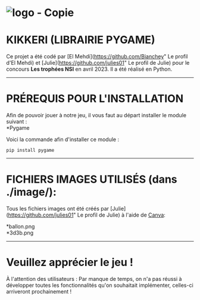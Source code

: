 # ![logo - Copie](https://user-images.githubusercontent.com/116278302/234995210-e53920e1-d81d-40ee-9f60-fc94893dd1ff.png)
# KIKKERI (LIBRAIRIE PYGAME)  


Ce projet a été codé par [El Mehdi](https://github.com/Bianchey" Le profil d'El Mehdi) et [Julie](https://github.com/julies01" Le profil de Julie) pour le concours **Les trophées NSI** en avril 2023. Il a été réalisé en Python.
___
# PRÉREQUIS POUR L'INSTALLATION 

Afin de pouvoir jouer à notre jeu, il vous faut au départ installer le module suivant :  
*Pygame  

Voici la commande afin d'installer ce module : 

    pip install pygame

___
# FICHIERS IMAGES UTILISÉS (dans ./image/):
Tous les fichiers images ont été créés par [Julie](https://github.com/julies01" Le profil de Julie) à l'aide de [Canva](https://www.canva.com/"Canva"):  

*ballon.png  
*3d3b.png

___  

# Veuillez apprécier le jeu !   

À l'attention des utilisateurs : Par manque de temps, on n'a pas réussi à développer toutes les fonctionnalités qu'on souhaitait implémenter, celles-ci arriveront prochainement !
